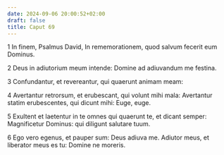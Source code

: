 ```yaml
---
date: 2024-09-06 20:00:52+02:00
draft: false
title: Caput 69
---
```





1 In finem, Psalmus David, In rememorationem, quod salvum fecerit eum Dominus.

2 Deus in adiutorium meum intende: Domine ad adiuvandum me festina.

3 Confundantur, et revereantur, qui quaerunt animam meam:

4 Avertantur retrorsum, et erubescant, qui volunt mihi mala: Avertantur statim erubescentes, qui dicunt mihi: Euge, euge.

5 Exultent et laetentur in te omnes qui quaerunt te, et dicant semper: Magnificetur Dominus: qui diligunt salutare tuum.

6 Ego vero egenus, et pauper sum: Deus adiuva me. Adiutor meus, et liberator meus es tu: Domine ne moreris.

